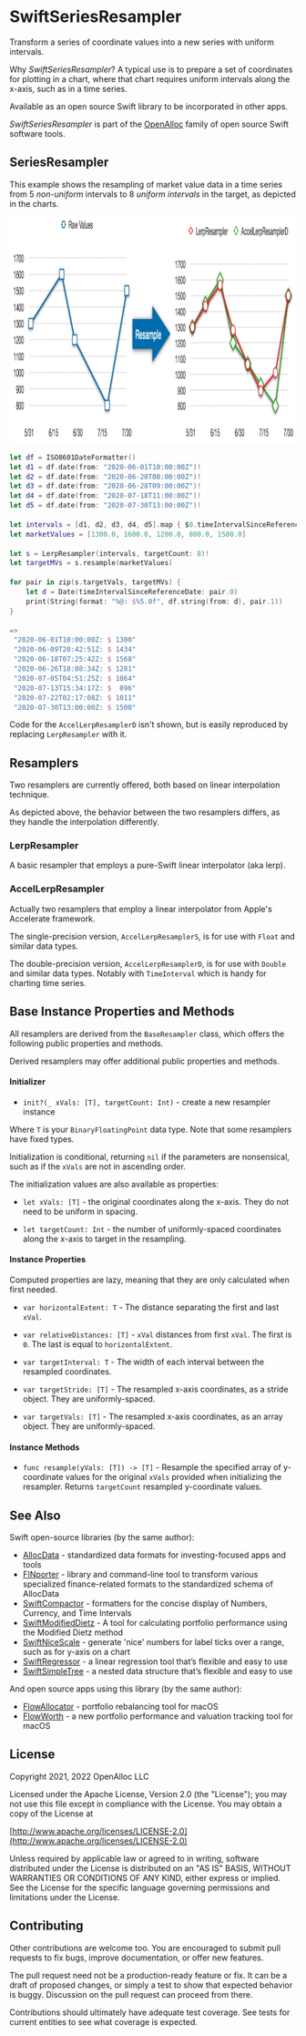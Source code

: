 # SwiftSeriesResampler

Transform a series of coordinate values into a new series with uniform intervals.

Why _SwiftSeriesResampler_? A typical use is to prepare a set of coordinates for plotting in a chart, where that chart requires uniform intervals along the x-axis, such as in a time series.

Available as an open source Swift library to be incorporated in other apps.

_SwiftSeriesResampler_ is part of the [OpenAlloc](https://github.com/openalloc) family of open source Swift software tools.

## SeriesResampler

This example shows the resampling of market value data in a time series from 5 *non-uniform* intervals to 8 *uniform intervals* in the target, as depicted in the charts.

<img src="https://github.com/openalloc/SwiftSeriesResampler/blob/main/Images/example.png" width="1149" height="397"/>

```swift
let df = ISO8601DateFormatter()
let d1 = df.date(from: "2020-06-01T10:00:00Z")!
let d2 = df.date(from: "2020-06-20T08:00:00Z")!
let d3 = df.date(from: "2020-06-28T09:00:00Z")!
let d4 = df.date(from: "2020-07-18T11:00:00Z")!
let d5 = df.date(from: "2020-07-30T13:00:00Z")!

let intervals = [d1, d2, d3, d4, d5].map { $0.timeIntervalSinceReferenceDate }
let marketValues = [1300.0, 1600.0, 1200.0, 800.0, 1500.0]

let s = LerpResampler(intervals, targetCount: 8)!
let targetMVs = s.resample(marketValues)

for pair in zip(s.targetVals, targetMVs) {
    let d = Date(timeIntervalSinceReferenceDate: pair.0)
    print(String(format: "%@: $%5.0f", df.string(from: d), pair.1))
}

=>
 "2020-06-01T10:00:00Z: $ 1300"
 "2020-06-09T20:42:51Z: $ 1434"
 "2020-06-18T07:25:42Z: $ 1568"
 "2020-06-26T18:08:34Z: $ 1281"
 "2020-07-05T04:51:25Z: $ 1064"
 "2020-07-13T15:34:17Z: $  896"
 "2020-07-22T02:17:08Z: $ 1011"
 "2020-07-30T13:00:00Z: $ 1500"
```

Code for the `AccelLerpResamplerD` isn't shown, but is easily reproduced by replacing `LerpResampler` with it.

## Resamplers

Two resamplers are currently offered, both based on linear interpolation technique.

As depicted above, the behavior between the two resamplers differs, as they handle the interpolation differently.

### LerpResampler

A basic resampler that employs a pure-Swift linear interpolator (aka lerp).

### AccelLerpResampler

Actually two resamplers that employ a linear interpolator from Apple's Accelerate framework.

The single-precision version, `AccelLerpResamplerS`, is for use with `Float` and similar data types.

The double-precision version, `AccelLerpResamplerD`, is for use with `Double` and similar data types. Notably with `TimeInterval` which is handy for charting time series.

## Base Instance Properties and Methods

All resamplers are derived from the `BaseResampler` class, which offers the following public properties and methods. 

Derived resamplers may offer additional public properties and methods.

#### Initializer

- `init?(_ xVals: [T], targetCount: Int)` - create a new resampler instance

Where `T` is your `BinaryFloatingPoint` data type. Note that some resamplers have fixed types.

Initialization is conditional, returning `nil` if the parameters are nonsensical, such as if the `xVals` are not in ascending order.

The initialization values are also available as properties:

- `let xVals: [T]` - the original coordinates along the x-axis. They do not need to be uniform in spacing.

- `let targetCount: Int` - the number of uniformly-spaced coordinates along the x-axis to target in the resampling.

#### Instance Properties

Computed properties are lazy, meaning that they are only calculated when first needed.

- `var horizontalExtent: T` - The distance separating the first and last `xVal`.

- `var relativeDistances: [T]` - `xVal` distances from first `xVal`. The first is `0`. The last is equal to `horizontalExtent`.

- `var targetInterval: T` - The width of each interval between the resampled coordinates.

- `var targetStride: [T]` - The resampled x-axis coordinates, as a stride object. They are uniformly-spaced.

- `var targetVals: [T]` - The resampled x-axis coordinates, as an array object. They are uniformly-spaced.

#### Instance Methods

- `func resample(yVals: [T]) -> [T]` - Resample the specified array of y-coordinate values for the original `xVals` provided when initializing the resampler. Returns `targetCount` resampled y-coordinate values.

## See Also

Swift open-source libraries (by the same author):

* [AllocData](https://github.com/openalloc/AllocData) - standardized data formats for investing-focused apps and tools
* [FINporter](https://github.com/openalloc/FINporter) - library and command-line tool to transform various specialized finance-related formats to the standardized schema of AllocData
* [SwiftCompactor](https://github.com/openalloc/SwiftCompactor) - formatters for the concise display of Numbers, Currency, and Time Intervals
* [SwiftModifiedDietz](https://github.com/openalloc/SwiftModifiedDietz) - A tool for calculating portfolio performance using the Modified Dietz method
* [SwiftNiceScale](https://github.com/openalloc/SwiftNiceScale) - generate 'nice' numbers for label ticks over a range, such as for y-axis on a chart
* [SwiftRegressor](https://github.com/openalloc/SwiftRegressor) - a linear regression tool that’s flexible and easy to use
* [SwiftSimpleTree](https://github.com/openalloc/SwiftSimpleTree) - a nested data structure that’s flexible and easy to use

And open source apps using this library (by the same author):

* [FlowAllocator](https://openalloc.github.io/FlowAllocator/index.html) - portfolio rebalancing tool for macOS
* [FlowWorth](https://openalloc.github.io/FlowWorth/index.html) - a new portfolio performance and valuation tracking tool for macOS

## License

Copyright 2021, 2022 OpenAlloc LLC

Licensed under the Apache License, Version 2.0 (the "License"); you may not use this file except in compliance with the License. You may obtain a copy of the License at

[http://www.apache.org/licenses/LICENSE-2.0](http://www.apache.org/licenses/LICENSE-2.0)

Unless required by applicable law or agreed to in writing, software distributed under the License is distributed on an "AS IS" BASIS, WITHOUT WARRANTIES OR CONDITIONS OF ANY KIND, either express or implied. See the License for the specific language governing permissions and limitations under the License.

## Contributing

Other contributions are welcome too. You are encouraged to submit pull requests to fix bugs, improve documentation, or offer new features.

The pull request need not be a production-ready feature or fix. It can be a draft of proposed changes, or simply a test to show that expected behavior is buggy. Discussion on the pull request can proceed from there.

Contributions should ultimately have adequate test coverage. See tests for current entities to see what coverage is expected.
